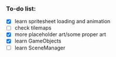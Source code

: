 ### To-do list:
- [x] learn spritesheet loading and animation
- [ ] check tilemaps
- [x] more placeholder art/some proper art
- [x] learn GameObjects
- [ ] learn SceneManager
